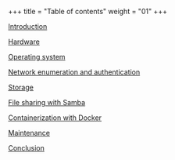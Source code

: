 +++
title = "Table of contents"
weight = "01"
+++

[Introduction](./introduction)

[Hardware](./hardware)

[Operating system](./operating-system)

[Network enumeration and authentication](./network-enumeration-and-authentication/)

[Storage](./storage)

[File sharing with Samba](./file-sharing-with-samba)

[Containerization with Docker](./containerization-with-docker)

[Maintenance](./maintenance)

[Conclusion](./conclusion)
